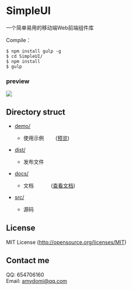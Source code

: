 # SimpleUI
一个简单易用的移动端Web前端组件库

Compile：<br/>
```node
$ npm install gulp -g
$ cd SimpleUI/
$ npm install
$ gulp
```

### preview
![](https://amydomi.github.io/SimpleUI/demo/img/qrcode.png)

## Directory struct

- [demo/](demo/)
    + 使用示例&nbsp;&nbsp;&nbsp;&nbsp;&nbsp;&nbsp;&nbsp;&nbsp;([预览](https://amydomi.github.io/SimpleUI/demo/index.html))

- [dist/](dist/)
    + 发布文件

- [docs/](docs/index.md)
    + 文档&nbsp;&nbsp;&nbsp;&nbsp;&nbsp;&nbsp;&nbsp;&nbsp;&nbsp;&nbsp;&nbsp;&nbsp;([查看文档](docs/index.md))

- [src/](src/)
    + 源码

## License
MIT License (http://opensource.org/licenses/MIT)

## Contact me 

QQ: 654706160<br/>
Email: amydomi@qq.com
